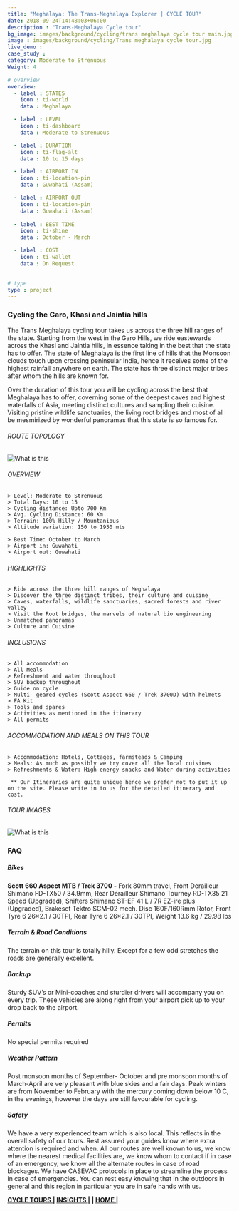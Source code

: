 ```yaml
---
title: "Meghalaya: The Trans-Meghalaya Explorer | CYCLE TOUR"
date: 2018-09-24T14:48:03+06:00
description : "Trans-Meghalaya Cycle tour"
bg_image: images/background/cycling/trans meghalaya cycle tour main.jpg
image : images/background/cycling/Trans meghalaya cycle tour.jpg
live_demo : 
case_study : 
category: Moderate to Strenuous
Weight: 4

# overview
overview:
  - label : STATES
    icon : ti-world
    data : Meghalaya

  - label : LEVEL
    icon : ti-dashboard
    data : Moderate to Strenuous

  - label : DURATION
    icon : ti-flag-alt
    data : 10 to 15 days

  - label : AIRPORT IN
    icon : ti-location-pin
    data : Guwahati (Assam)

  - label : AIRPORT OUT
    icon : ti-location-pin
    data : Guwahati (Assam)
    
  - label : BEST TIME
    icon : ti-shine
    data : October - March

  - label : COST
    icon : ti-wallet
    data : On Request
 

# type
type : project
---
```


### Cycling the Garo, Khasi and Jaintia hills

The Trans Meghalaya cycling tour takes us across the three hill ranges of the state. Starting from the west in the Garo Hills, we ride eastewards across the Khasi and Jaintia hills, in essence taking in the best that the state has to offer. The state of Meghalaya is the first line of hills that the Monsoon clouds touch upon crossing peninsular India, hence it receives some of the highest rainfall anywhere on earth. The state has three distinct major tribes after whom the hills are known for.

Over the duration of this tour you will be cycling across the best that Meghalaya has to offer, coverning some of the deepest caves and highest waterfalls of Asia, meeting distinct cultures and sampling their cuisine. Visiting pristine wildlife sanctuaries, the living root bridges and most of all be mesmirized by wonderful panoramas that this state is so famous for.



###### ROUTE TOPOLOGY

![What is this](/images/project/Full-route-topo-Trans-Meghalaya.jpg)

###### OVERVIEW
```
> Level: Moderate to Strenuous
> Total Days: 10 to 15 
> Cycling distance: Upto 700 Km
> Avg. Cycling Distance: 60 Km
> Terrain: 100% Hilly / Mountanious
> Altitude variation: 150 to 1950 mts

> Best Time: October to March
> Airport in: Guwahati 
> Airport out: Guwahati 
```




###### HIGHLIGHTS
```
> Ride across the three hill ranges of Meghalaya
> Discover the three distinct tribes, their culture and cuisine
> Caves, waterfalls, wildlife sanctuaries, sacred forests and river valley
> Visit the Root bridges, the marvels of natural bio engineering
> Unmatched panoramas
> Culture and Cuisine
```

###### INCLUSIONS
```
> All accommodation
> All Meals
> Refreshment and water throughout
> SUV backup throughout
> Guide on cycle
> Multi- geared cycles (Scott Aspect 660 / Trek 3700D) with helmets
> FA Kit
> Tools and spares
> Activities as mentioned in the itinerary
> All permits
```
###### ACCOMMODATION AND MEALS ON THIS TOUR
```
> Accommodation: Hotels, Cottages, farmsteads & Camping
> Meals: As much as possibly we try cover all the local cuisines
> Refreshments & Water: High energy snacks and Water during activities 
```

``` ** Our Itineraries are quite unique hence we prefer not to put it up on the site. Please write in to us for the detailed itinerary and cost.```

###### TOUR IMAGES

![What is this](/images/background/cycling/transmeghalayacycletourgallery.jpg)



### FAQ


##### Bikes

**Scott 660 Aspect MTB / Trek 3700 -**
Fork 80mm travel, Front Derailleur Shimano FD-TX50 / 34.9mm, Rear Derailleur Shimano Tourney RD-TX35 21 Speed (Upgraded), Shifters Shimano ST-EF 41 L / 7R EZ-ire plus (Upgraded), Brakeset Tektro SCM-02 mech. Disc 160F/160Rmm Rotor, Front Tyre 6 26×2.1 / 30TPI, Rear Tyre 6 26×2.1 / 30TPI, Weight 13.6 kg / 29.98 lbs

##### Terrain & Road Conditions

The terrain on this tour is totally hilly. Except for a few odd stretches the roads are generally excellent.

##### Backup
Sturdy SUV’s or Mini-coaches and sturdier drivers will accompany you on every trip. These vehicles are along right from your airport pick up to your drop back to the airport.


##### Permits
No special permits required

##### Weather Pattern
Post monsoon months of September- October and pre monsoon months of March-April are very pleasant with blue skies and a fair days. Peak winters are from November to February with the mercury coming down below 10 C, in the evenings, however the days are still favourable for cycling.

##### Safety 
We have a very experienced team which is also local. This reflects in the overall safety of our tours. Rest assured your guides know where extra attention is required and when. All our routes are well known to us, we know where the nearest medical facilities are, we know whom to contact if in case of an emergency, we know all the alternate routes in case of road blockages. We have CASEVAC protocols in place to streamline the process in case of emergencies. You can rest easy knowing that in the outdoors in general and this region in particular you are in safe hands with us.

 **[CYCLE TOURS  ](https://www.northbynortheast.in/cycling/)       |  [INSIGHTS |](https://www.northbynortheast.in/insights/) |  [HOME |](https://www.northbynortheast.in/)**
